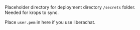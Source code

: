 Placeholder directory for deployment directory `/secrets` folder.\
Needed for krops to sync.

Place `user.pem` in here if you use liberachat.
